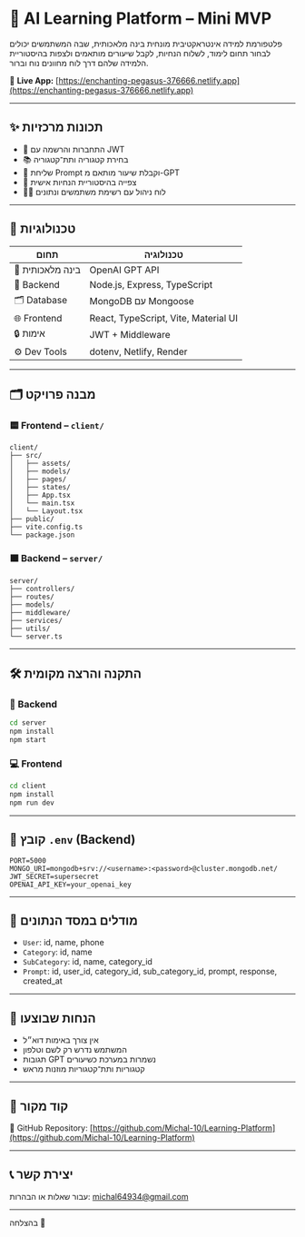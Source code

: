 # 🌟 AI Learning Platform – Mini MVP

פלטפורמת למידה אינטראקטיבית מונחית בינה מלאכותית, שבה המשתמשים יכולים לבחור תחום לימוד, לשלוח הנחיות, לקבל שיעורים מותאמים ולצפות בהיסטוריית הלמידה שלהם דרך לוח מחוונים נוח וברור.

🔗 **Live App:** [https://enchanting-pegasus-376666.netlify.app](https://enchanting-pegasus-376666.netlify.app)

---

## ✨ תכונות מרכזיות

* 🔐 התחברות והרשמה עם JWT
* 📚 בחירת קטגוריה ותת־קטגוריה
* 💬 שליחת Prompt וקבלת שיעור מותאם מ-GPT
* 🧾 צפייה בהיסטוריית הנחיות אישית
* 🧑‍💼 לוח ניהול עם רשימת משתמשים ונתונים

---

## 🧰 טכנולוגיות

| תחום             | טכנולוגיה                            |
| ---------------- | ------------------------------------ |
| 🧠 בינה מלאכותית | OpenAI GPT API                       |
| 🧱 Backend       | Node.js, Express, TypeScript         |
| 🗂️ Database     | MongoDB עם Mongoose                  |
| 🌐 Frontend      | React, TypeScript, Vite, Material UI |
| 🔒 אימות         | JWT + Middleware                     |
| ⚙️ Dev Tools     | dotenv, Netlify, Render      |

---

## 🗂️ מבנה פרויקט

### 🟨 Frontend – `client/`

```
client/
├── src/
│   ├── assets/               
│   ├── models/               
│   ├── pages/                
│   ├── states/               
│   ├── App.tsx               
│   └── main.tsx
│   └── Layout.tsx          
├── public/                  
├── vite.config.ts
└── package.json
```

### 🟧 Backend – `server/`

```
server/
├── controllers/     
├── routes/
├── models/  
├── middleware/ 
├── services/ 
├── utils/                
└── server.ts   
```

---

## 🛠️ התקנה והרצה מקומית

### 🔧 Backend

```bash
cd server
npm install
npm start
```

### 💻 Frontend

```bash
cd client
npm install
npm run dev
```

---

## 🔐 קובץ `.env` (Backend)

```env
PORT=5000
MONGO_URI=mongodb+srv://<username>:<password>@cluster.mongodb.net/
JWT_SECRET=supersecret
OPENAI_API_KEY=your_openai_key
```

---

## 🧮 מודלים במסד הנתונים

* `User`: id, name, phone
* `Category`: id, name
* `SubCategory`: id, name, category\_id
* `Prompt`: id, user\_id, category\_id, sub\_category\_id, prompt, response, created\_at

---

## 📌 הנחות שבוצעו

- אין צורך באימות דוא״ל
- המשתמש נדרש רק לשם וטלפון
- תגובות GPT נשמרות במערכת כשיעורים
- קטגוריות ותת־קטגוריות מוזנות מראש

---

## 🔗 קוד מקור

📁 GitHub Repository: [https://github.com/Michal-10/Learning-Platform](https://github.com/Michal-10/Learning-Platform)

---
## 📞 יצירת קשר
עבור שאלות או הבהרות: michal64934@gmail.com

---

בהצלחה 🎯

